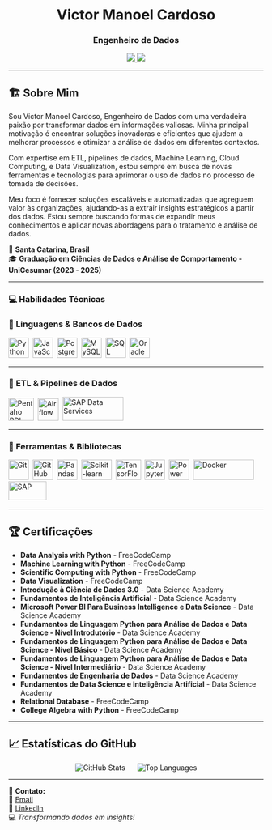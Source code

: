 <h1 align="center">Victor Manoel Cardoso</h1>
<h3 align="center">Engenheiro de Dados</h3>

<p align="center">
  <a href="mailto:victormanoelcardosopbsc@gmail.com">
    <img src="https://img.shields.io/badge/Email-red?style=flat&logo=gmail">
  </a>
  <a href="https://www.linkedin.com/in/victor-cardoso-91353b286/">
    <img src="https://img.shields.io/badge/LinkedIn-Victor%20Cardoso-blue?style=flat&logo=linkedin">
  </a>
</p>

---

## 🏗 Sobre Mim
Sou Victor Manoel Cardoso, Engenheiro de Dados com uma verdadeira paixão por transformar dados em informações valiosas. Minha principal motivação é encontrar soluções inovadoras e eficientes que ajudem a melhorar processos e otimizar a análise de dados em diferentes contextos.

Com expertise em ETL, pipelines de dados, Machine Learning, Cloud Computing, e Data Visualization, estou sempre em busca de novas ferramentas e tecnologias para aprimorar o uso de dados no processo de tomada de decisões. 

Meu foco é fornecer soluções escaláveis e automatizadas que agreguem valor às organizações, ajudando-as a extrair insights estratégicos a partir dos dados. Estou sempre buscando formas de expandir meus conhecimentos e aplicar novas abordagens para o tratamento e análise de dados. 

📍 **Santa Catarina, Brasil**  
🎓 **Graduação em Ciências de Dados e Análise de Comportamento - UniCesumar (2023 - 2025)**  

---

### 💻 Habilidades Técnicas
### 🔹 Linguagens & Bancos de Dados
<p align="left">
  <img src="https://cdn.jsdelivr.net/gh/devicons/devicon/icons/python/python-original.svg" title="Python" width="40" height="40"/>&nbsp;
  <img src="https://cdn.jsdelivr.net/gh/devicons/devicon/icons/javascript/javascript-original.svg" title="JavaScript" width="40" height="40"/>&nbsp;
  <img src="https://cdn.jsdelivr.net/gh/devicons/devicon/icons/postgresql/postgresql-original.svg" title="PostgreSQL" width="40" height="40"/>&nbsp;
  <img src="https://cdn.jsdelivr.net/gh/devicons/devicon/icons/mysql/mysql-original.svg" title="MySQL" width="40" height="40"/>&nbsp;
  <img src="https://cdn.jsdelivr.net/gh/devicons/devicon/icons/microsoftsqlserver/microsoftsqlserver-plain.svg" title="SQL Server" width="40" height="40"/>&nbsp;
  <img src="https://img.icons8.com/?size=100&id=39913&format=png&color=000000" title="Oracle" width="40" height="40"/>&nbsp;
</p>

---

### 🔹 ETL & Pipelines de Dados
<p align="left">
  <img src="https://i.postimg.cc/3NhSw-hrN/spoon-1.png" title="Pentaho PDI" width="50" height="45"/>&nbsp;
  <img src="https://miro.medium.com/v2/resize:fit:700/1*G33_0XwMBXPbOoW1Z2Si2w.jpeg" title="Airflow" width="41" height="44"/>&nbsp;
  <img src="https://sap-ds.com/wp-content/uploads/2017/06/Logo_SAP-DS-F-edited.png" title="SAP Data Services" width="120" height="47"/>&nbsp;
</p>

---

### 🔹 Ferramentas & Bibliotecas
<p align="left">
  <img src="https://cdn.jsdelivr.net/gh/devicons/devicon/icons/git/git-original.svg" title="Git" width="40" height="40"/>&nbsp;
  <img src="https://cdn.jsdelivr.net/gh/devicons/devicon/icons/github/github-original.svg" title="GitHub" width="40" height="40"/>&nbsp;
  <img src="https://cdn.jsdelivr.net/gh/devicons/devicon/icons/pandas/pandas-original.svg" title="Pandas" width="40" height="40"/>&nbsp;
  <img src="https://upload.wikimedia.org/wikipedia/commons/thumb/0/05/Scikit_learn_logo_small.svg/260px-Scikit_learn_logo_small.svg.png" title="Scikit-learn" width="60" height="40"/>&nbsp;
  <img src="https://img.icons8.com/?size=100&id=n3QRpDA7KZ7P&format=png&color=000000" title="TensorFlow" width="50" height="40"/>&nbsp;
  <img src="https://upload.wikimedia.org/wikipedia/commons/thumb/3/38/Jupyter_logo.svg/44px-Jupyter_logo.svg.png?20190118024747" title="Jupyter Notebook" width="40" height="40"/>&nbsp;
  <img src="https://upload.wikimedia.org/wikipedia/commons/thumb/c/cf/New_Power_BI_Logo.svg/600px-New_Power_BI_Logo.svg.png?20210102182532" title="Power BI" width="40" height="40"/>&nbsp;
  <img src="https://upload.wikimedia.org/wikipedia/commons/thumb/4/4e/Docker_%28container_engine%29_logo.svg/610px-Docker_%28container_engine%29_logo.svg.png?20161017201350" title="Docker" width="120" height="40"/>&nbsp;
  <img src="https://upload.wikimedia.org/wikipedia/commons/thumb/5/59/SAP_2011_logo.svg/455px-SAP_2011_logo.svg.png?20241103114958" title="SAP" width="75" height="37"/>&nbsp;
</p>

---

## 🏆 Certificações
- **Data Analysis with Python** - FreeCodeCamp  
- **Machine Learning with Python** - FreeCodeCamp  
- **Scientific Computing with Python** - FreeCodeCamp  
- **Data Visualization** - FreeCodeCamp  
- **Introdução à Ciência de Dados 3.0** - Data Science Academy  
- **Fundamentos de Inteligência Artificial** - Data Science Academy  
- **Microsoft Power BI Para Business Intelligence e Data Science** - Data Science Academy  
- **Fundamentos de Linguagem Python para Análise de Dados e Data Science - Nível Introdutório** - Data Science Academy  
- **Fundamentos de Linguagem Python para Análise de Dados e Data Science - Nível Básico** - Data Science Academy  
- **Fundamentos de Linguagem Python para Análise de Dados e Data Science - Nível Intermediário** - Data Science Academy  
- **Fundamentos de Engenharia de Dados** - Data Science Academy  
- **Fundamentos de Data Science e Inteligência Artificial** - Data Science Academy  
- **Relational Database** - FreeCodeCamp  
- **College Algebra with Python** - FreeCodeCamp  

---

## 📈 Estatísticas do GitHub
<p align="center">
  <span style="display: inline-block; margin-right: 20px;">
    <img src="https://github-readme-stats.vercel.app/api?username=1kesty&show_icons=true&theme=dark" alt="GitHub Stats">
  </span>
  <span style="display: inline-block;">
    <img src="https://github-readme-stats.vercel.app/api/top-langs/?username=1kesty&layout=compact&theme=dark" alt="Top Languages">
  </span>
</p>

---

📩 **Contato:**  
📧 [Email](mailto:victormanoelcardosopbsc@gmail.com)  
🔗 [LinkedIn](https://www.linkedin.com/in/victor-cardoso-91353b286/)  
💻 *Transformando dados em insights!*
